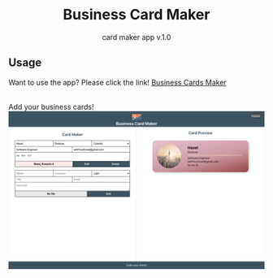 <!-- PROJECT LOGO -->
<br />
<h1 align="center">Business Card Maker</h1>
<p align="center">card maker app v.1.0</p>

<!-- USAGE EXAMPLES -->

## Usage

Want to use the app? Please click the link!
<a href="https://business-cards-maker.netlify.app">Business Cards Maker</a>

<br />
Add your business cards!
<br />
<img src="public/images/demo.png" width="600"><br /><br />
